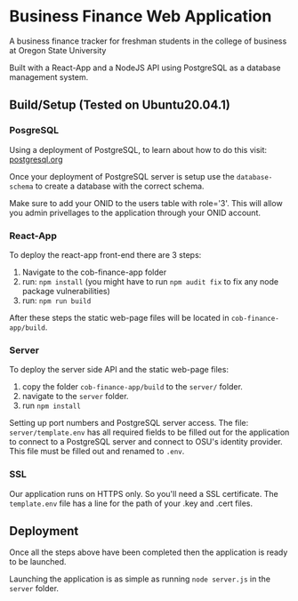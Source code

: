 # Business Finance Web Application
A business finance tracker for freshman students in the college of business at Oregon State University

Built with a React-App and a NodeJS API using PostgreSQL as a database management system.

## Build/Setup (Tested on Ubuntu20.04.1)

### PosgreSQL
Using a deployment of PostgreSQL, to learn about how to do this visit: [postgresql.org](https://www.postgresql.org/docs/current/tutorial-install.html)

Once your deployment of PostgreSQL server is setup use the `database-schema` to create a database with the correct schema.

Make sure to add your ONID to the users table with role='3'. This will allow you admin privellages to the application through your ONID account.

### React-App
To deploy the react-app front-end there are 3 steps:
1. Navigate to the cob-finance-app folder
2. run: `npm install` (you might have to run `npm audit fix` to fix any node package vulnerabilities)
3. run: `npm run build`

After these steps the static web-page files will be located in `cob-finance-app/build`.

### Server
To deploy the server side API and the static web-page files:
1. copy the folder `cob-finance-app/build` to the `server/` folder.
2. navigate to the `server` folder.
3. run `npm install`

Setting up port numbers and PostgreSQL server access.
The file: `server/template.env` has all required fields to be filled out for the application to connect to a PostgreSQL server and connect to OSU's identity provider. This file must be filled out and renamed to `.env`.

### SSL
Our application runs on HTTPS only. So you'll need a SSL certificate.
The `template.env` file has a line for the path of your .key and .cert files.

## Deployment
Once all the steps above have been completed then the application is ready to be launched.

Launching the application is as simple as running `node server.js` in the `server` folder.

